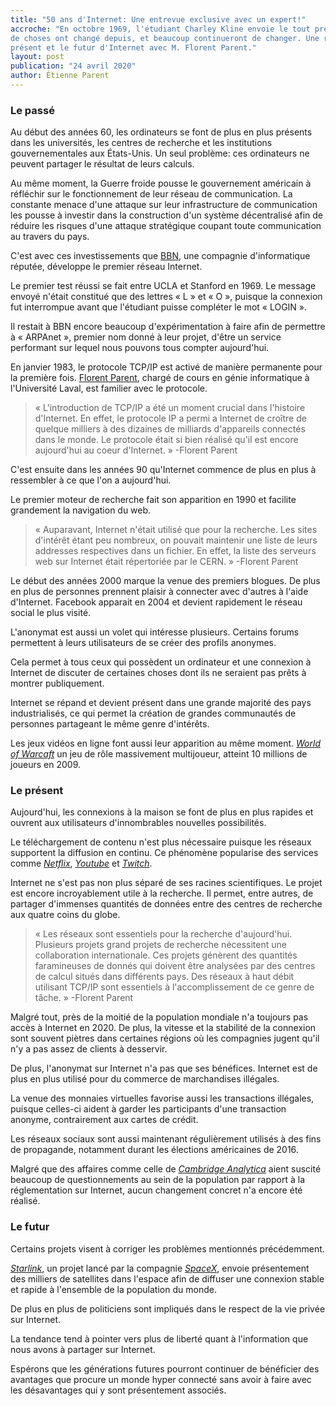 ```yaml
---
title: "50 ans d'Internet: Une entrevue exclusive avec un expert!"
accroche: "En octobre 1969, l'étudiant Charley Kline envoie le tout premier message sur un réseau. Beaucoup 
de choses ont changé depuis, et beaucoup continueront de changer. Une réflexion sur le passé, le 
présent et le futur d'Internet avec M. Florent Parent."
layout: post
publication: "24 avril 2020"
author: Étienne Parent
---
```


### Le passé

Au début des années 60, les ordinateurs se font de plus en plus présents dans les universités, les 
centres de recherche et les institutions gouvernementales aux États-Unis. Un seul problème: ces 
ordinateurs ne peuvent partager le résultat de leurs calculs.

Au même moment, la Guerre froide pousse le gouvernement américain à réfléchir sur le fonctionnement 
de leur réseau de communication. La constante menace d'une attaque sur leur infrastructure de 
communication les pousse à investir dans la construction d'un système décentralisé afin de réduire 
les risques d'une attaque stratégique coupant toute communication au travers du pays.

C'est avec ces investissements que [BBN](https://en.wikipedia.org/wiki/BBN_Technologies), une compagnie d'informatique réputée, développe le premier 
réseau Internet.

Le premier test réussi se fait entre UCLA et Stanford en 1969. Le message envoyé n'était constitué 
que des lettres « L » et « O », puisque la connexion fut interrompue avant que l'étudiant puisse 
compléter le mot « LOGIN ». 

Il restait à BBN encore beaucoup d'expérimentation à faire afin de permettre à « ARPAnet », premier 
nom donné à leur projet, d'être un service performant sur lequel nous pouvons tous compter 
aujourd'hui.

En janvier 1983, le protocole TCP/IP est activé de manière permanente pour la première fois.
[Florent Parent](https://ca.linkedin.com/in/parent), chargé de cours en génie informatique à l'Université Laval, est familier avec le
protocole.

> « L'introduction de TCP/IP a été un moment crucial dans l'histoire d'Internet. En effet, le protocole IP a permi a Internet de croître de quelque milliers à des 
dizaines de milliards d'appareils connectés dans le monde. Le protocole était si bien réalisé qu'il est encore aujourd'hui au coeur 
d'Internet. » -Florent Parent

C'est ensuite dans les années 90 qu'Internet commence de plus en plus à ressembler à ce que l'on a 
aujourd'hui. 

Le premier moteur de recherche fait son apparition en 1990 et facilite grandement la navigation 
du web.

> « Auparavant, Internet n'était utilisé que pour la recherche. Les sites d'intérêt étant 
peu nombreux, on pouvait maintenir une liste de leurs addresses respectives dans un 
fichier. En effet, la liste des serveurs web sur Internet était répertoriée par le CERN. » -Florent Parent

Le début des années 2000 marque la venue des premiers blogues. De plus en plus de personnes prennent 
plaisir à connecter avec d'autres à l'aide d'Internet. Facebook apparait en 2004 et devient 
rapidement le réseau social le plus visité.

L'anonymat est aussi un volet qui intéresse plusieurs. Certains forums permettent à leurs 
utilisateurs de se créer des profils anonymes. 

Cela permet à tous ceux qui possèdent un ordinateur et une connexion à Internet de discuter de 
certaines choses dont ils ne seraient pas prêts à montrer publiquement.

Internet se répand et devient présent dans une grande majorité des pays industrialisés, ce qui permet 
la création de grandes communautés de personnes partageant le même genre d'intérêts.

Les jeux vidéos en ligne font aussi leur apparition au même moment. [*World of Warcaft*](https://worldofwarcraft.com/en-us/) un jeu 
de rôle massivement multijoueur, atteint 10 millions de joueurs en 2009.

### Le présent	

Aujourd'hui, les connexions à la maison se font de plus en plus rapides et ouvrent aux utilisateurs 
d'innombrables nouvelles possibilités. 

Le téléchargement de contenu n'est plus nécessaire puisque les réseaux supportent la diffusion en 
continu. Ce phénomène popularise des services comme [*Netflix*](https://www.netflix.com/ca/), [*Youtube*](https://www.youtube.com/) et [*Twitch*](https://www.twitch.tv/).

Internet ne s'est pas non plus séparé de ses racines scientifiques. Le projet est encore 
incroyablement utile à la recherche. Il permet, entre autres, de partager d'immenses quantités 
de données entre des centres de recherche aux quatre coins du globe.

> « Les réseaux sont essentiels pour la recherche d'aujourd'hui. Plusieurs projets grand 
projets de recherche nécessitent une collaboration internationale. Ces projets génèrent 
des quantités faramineuses de donnés qui doivent être analysées par des centres de 
calcul situés dans différents pays. Des réseaux à haut débit utilisant TCP/IP sont 
essentiels à l'accomplissement de ce genre de tâche. » -Florent Parent

Malgré tout, près de la moitié de la population mondiale n'a toujours pas accès à Internet en 2020.
De plus, la vitesse et la stabilité de la connexion sont souvent piètres dans certaines régions 
où les compagnies jugent qu'il n'y a pas assez de clients à desservir.

De plus, l'anonymat sur Internet n'a pas que ses bénéfices. Internet est de plus en plus utilisé 
pour du commerce de marchandises illégales.

La venue des monnaies virtuelles favorise aussi les transactions illégales, puisque celles-ci 
aident à garder les participants d'une transaction anonyme, contrairement aux cartes de crédit.

Les réseaux sociaux sont aussi maintenant régulièrement utilisés à des fins de propagande, 
notamment durant les élections américaines de 2016.

Malgré que des affaires comme celle de [*Cambridge Analytica*](https://en.wikipedia.org/wiki/Facebook%E2%80%93Cambridge_Analytica_data_scandal) aient suscité beaucoup de questionnements 
au sein de la population par rapport à la réglementation sur Internet, aucun changement concret n'a 
encore été réalisé.

### Le futur

Certains projets visent à corriger les problèmes mentionnés précédemment.

[*Starlink*](https://www.starlink.com/), un projet lancé par la compagnie [*SpaceX*](https://www.spacex.com/), envoie présentement des milliers de 
satellites dans l'espace afin de diffuser une connexion stable et rapide à l'ensemble de la 
population du monde.

De plus en plus de politiciens sont impliqués dans le respect de la vie privée sur Internet.

La tendance tend à pointer vers plus de liberté quant à l'information que nous avons à partager sur 
Internet.

Espérons que les générations futures pourront continuer de bénéficier des avantages que procure 
un monde hyper connecté sans avoir à faire avec les désavantages qui y sont présentement associés.